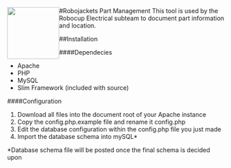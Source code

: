 
<img src="https://dl.dropboxusercontent.com/s/ao3pe3n8npuxrfo/robobuzz-header.svg" height="120px" width="120px" style="float:left"/>
#Robojackets Part Management
This tool is used by the Robocup Electrical subteam to document part information and location.

##Installation

####Dependecies
* Apache
* PHP
* MySQL
* Slim Framework (included with source)


####Configuration
1. Download all files into the document root of your Apache instance
2. Copy the config.php.example file and rename it config.php
3. Edit the database configuration within the config.php file you just made
4. Import the database schema into mySQL*

*Database schema file will be posted once the final schema is decided upon